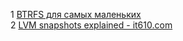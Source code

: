 1 [BTRFS для самых маленьких](https://habr.com/ru/company/veeam/blog/458250/)  
2 [LVM snapshots explained - it610.com](https://www.it610.com/article/2406845.htm)
